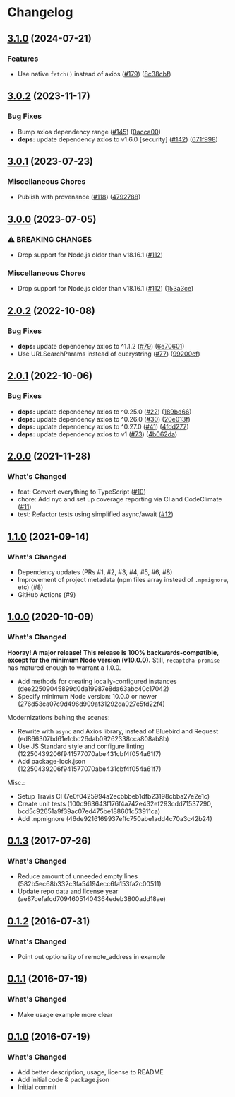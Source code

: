 # Changelog

## [3.1.0](https://github.com/meyfa/recaptcha-promise/compare/v3.0.2...v3.1.0) (2024-07-21)


### Features

* Use native `fetch()` instead of axios ([#179](https://github.com/meyfa/recaptcha-promise/issues/179)) ([8c38cbf](https://github.com/meyfa/recaptcha-promise/commit/8c38cbf76bf4e8046dd54f1155e9dae0e69d9385))

## [3.0.2](https://github.com/meyfa/recaptcha-promise/compare/v3.0.1...v3.0.2) (2023-11-17)


### Bug Fixes

* Bump axios dependency range ([#145](https://github.com/meyfa/recaptcha-promise/issues/145)) ([0acca00](https://github.com/meyfa/recaptcha-promise/commit/0acca00901559d17bfd2ad7b31d9b47a8ae702f4))
* **deps:** update dependency axios to v1.6.0 [security] ([#142](https://github.com/meyfa/recaptcha-promise/issues/142)) ([671f998](https://github.com/meyfa/recaptcha-promise/commit/671f9987cd79ec56815c18059740c9334f355347))

## [3.0.1](https://github.com/meyfa/recaptcha-promise/compare/v3.0.0...v3.0.1) (2023-07-23)


### Miscellaneous Chores

* Publish with provenance ([#118](https://github.com/meyfa/recaptcha-promise/issues/118)) ([4792788](https://github.com/meyfa/recaptcha-promise/commit/4792788806978841b7100d3bb1b4c02898b27399))

## [3.0.0](https://github.com/meyfa/recaptcha-promise/compare/v2.0.2...v3.0.0) (2023-07-05)


### ⚠ BREAKING CHANGES

* Drop support for Node.js older than v18.16.1 ([#112](https://github.com/meyfa/recaptcha-promise/issues/112))

### Miscellaneous Chores

* Drop support for Node.js older than v18.16.1 ([#112](https://github.com/meyfa/recaptcha-promise/issues/112)) ([153a3ce](https://github.com/meyfa/recaptcha-promise/commit/153a3cedd285e7072b3e0bd8d9da08a0d0b1c262))

## [2.0.2](https://github.com/meyfa/recaptcha-promise/compare/v2.0.1...v2.0.2) (2022-10-08)


### Bug Fixes

* **deps:** update dependency axios to ^1.1.2 ([#79](https://github.com/meyfa/recaptcha-promise/issues/79)) ([6e70601](https://github.com/meyfa/recaptcha-promise/commit/6e7060109729554ba08b2e5d4ecc25a8c78d56cd))
* Use URLSearchParams instead of querystring ([#77](https://github.com/meyfa/recaptcha-promise/issues/77)) ([99200cf](https://github.com/meyfa/recaptcha-promise/commit/99200cf8f882299865cc6b313c70f0a49909a77a))

## [2.0.1](https://github.com/meyfa/recaptcha-promise/compare/v2.0.0...v2.0.1) (2022-10-06)


### Bug Fixes

* **deps:** update dependency axios to ^0.25.0 ([#22](https://github.com/meyfa/recaptcha-promise/issues/22)) ([189bd66](https://github.com/meyfa/recaptcha-promise/commit/189bd66673998890cfac661efe7400c99a5d5fb8))
* **deps:** update dependency axios to ^0.26.0 ([#30](https://github.com/meyfa/recaptcha-promise/issues/30)) ([20e013f](https://github.com/meyfa/recaptcha-promise/commit/20e013f747c507266730774072678e3ba2f7ef6f))
* **deps:** update dependency axios to ^0.27.0 ([#41](https://github.com/meyfa/recaptcha-promise/issues/41)) ([4fdd277](https://github.com/meyfa/recaptcha-promise/commit/4fdd2776f20abc2d796f652c8f64579c4068aa82))
* **deps:** update dependency axios to v1 ([#73](https://github.com/meyfa/recaptcha-promise/issues/73)) ([4b062da](https://github.com/meyfa/recaptcha-promise/commit/4b062da7ab3708172a6f03463738b789f346975b))

## [2.0.0](https://github.com/meyfa/recaptcha-promise/compare/v1.1.0...v2.0.0) (2021-11-28)


### What's Changed

* feat: Convert everything to TypeScript ([#10](https://github.com/meyfa/recaptcha-promise/pull/10))
* chore: Add nyc and set up coverage reporting via CI and CodeClimate ([#11](https://github.com/meyfa/recaptcha-promise/pull/11))
* test: Refactor tests using simplified async/await ([#12](https://github.com/meyfa/recaptcha-promise/pull/12))

## [1.1.0](https://github.com/meyfa/recaptcha-promise/compare/v1.0.0...v1.1.0) (2021-09-14)


### What's Changed

* Dependency updates (PRs #1, #2, #3, #4, #5, #6, #8)
* Improvement of project metadata (npm files array instead of `.npmignore`, etc) (#8)
* GitHub Actions (#9)

## [1.0.0](https://github.com/meyfa/recaptcha-promise/compare/v0.1.3...v1.0.0) (2020-10-09)


### What's Changed

**Hooray! A major release! This release is 100% backwards-compatible, except for the minimum Node version (v10.0.0).**
Still, `recaptcha-promise` has matured enough to warrant a 1.0.0.

* Add methods for creating locally-configured instances (dee22509045899d0da19987e8da63abc40c17042)
* Specify minimum Node version: 10.0.0 or newer (276d53ca07c9d496d909af31292da027e5fd22f4)

Modernizations behing the scenes:

* Rewrite with `async` and Axios library, instead of Bluebird and Request (ed866307bd61e1cbc26dab09262338cca808ab8b)
* Use JS Standard style and configure linting (12250439206f941577070abe431cbf4f054a61f7)
* Add package-lock.json (12250439206f941577070abe431cbf4f054a61f7)

Misc.:

* Setup Travis CI (7e0f0425994a2ecbbbeb1dfb23198cbba27e2e1c)
* Create unit tests (100c963643f176f4a742e432ef293cdd71537290, bcd5c92651a9f39ac07ed475be188601c53911ca)
* Add .npmignore (46de9216169937effc750abe1add4c70a3c42b24)

## [0.1.3](https://github.com/meyfa/recaptcha-promise/compare/v0.1.2...v0.1.3) (2017-07-26)


### What's Changed

* Reduce amount of unneeded empty lines (582b5ec68b332c3fa54194ecc6fa153fa2c00511)
* Update repo data and license year (ae87cefafcd70946051404364edeb3800add18ae)

## [0.1.2](https://github.com/meyfa/recaptcha-promise/compare/v0.1.1...v0.1.2) (2016-07-31)


### What's Changed

- Point out optionality of remote_address in example

## [0.1.1](https://github.com/meyfa/recaptcha-promise/compare/v0.1.0...v0.1.1) (2016-07-19)


### What's Changed

- Make usage example more clear

## [0.1.0](https://github.com/meyfa/recaptcha-promise/releases/tag/v0.1.0) (2016-07-19)


### What's Changed

- Add better description, usage, license to README
- Add initial code & package.json
- Initial commit
